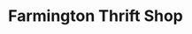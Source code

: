 ---
title: "Farmington Thrift Shop"
url: /farmington/farmington-thrift-shop/
shop: Gebrauchtwaren
---
